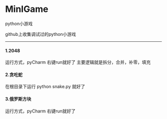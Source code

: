 # MinIGame
python小游戏

github上收集调试过的python小游戏

***

#### 1.2048
   运行方式，pyCharm 右键run就好了
   主要逻辑就是拆分，合并，补零，填充

#### 2.贪吃蛇
   在根目录下运行 python snake.py 就好了

#### 3.俄罗斯方块
   运行方式，pyCharm 右键run就好了
